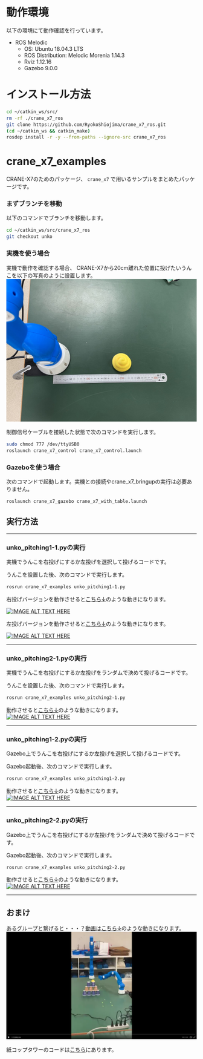 # 動作環境

以下の環境にて動作確認を行っています。

 - ROS Melodic
   - OS: Ubuntu 18.04.3 LTS
   - ROS Distribution: Melodic Morenia 1.14.3
   - Rviz 1.12.16
   - Gazebo 9.0.0
 
# インストール方法

```sh
cd ~/catkin_ws/src/
rm -rf ./crane_x7_ros
git clone https://github.com/RyokoShiojima/crane_x7_ros.git
(cd ~/catkin_ws && catkin_make)
rosdep install -r -y --from-paths --ignore-src crane_x7_ros
``` 

# crane_x7_examples

CRANE-X7のためのパッケージ、 `crane_x7` で用いるサンプルをまとめたパッケージです。

### まずブランチを移動

以下のコマンドでブランチを移動します。

```sh
cd ~/catkin_ws/src/crane_x7_ros
git checkout unko
```

### 実機を使う場合

実機で動作を確認する場合、
CRANE-X7から20cm離れた位置に投げたいうんこを以下の写真のように設置します。
[![unko2](unko2.jpg)](https://github.com/RyokoShiojima/crane_x7_ros/tree/unko/images/unko2.jpg "unko2.jpg")

制御信号ケーブルを接続した状態で次のコマンドを実行します。
```sh
sudo chmod 777 /dev/ttyUSB0
roslaunch crane_x7_control crane_x7_control.launch
```

### Gazeboを使う場合

次のコマンドで起動します。実機との接続やcrane_x7_bringupの実行は必要ありません。

```sh
roslaunch crane_x7_gazebo crane_x7_with_table.launch
```

## 実行方法

---

### unko_pitching1-1.pyの実行

実機でうんこを右投げにするか左投げを選択して投げるコードです。

うんこを設置した後、次のコマンドで実行します。

```sh
rosrun crane_x7_examples unko_pitching1-1.py
```

右投げバージョンを動作させると[こちら↓](https://www.youtube.com/watch?v=7Z7UVRibc-w&feature=youtu.be)のような動きになります。

[![IMAGE ALT TEXT HERE](http://img.youtube.com/vi/7Z7UVRibc-w/0.jpg)](https://www.youtube.com/watch?v=7Z7UVRibc-w&feature=youtu.be)

左投げバージョンを動作させると[こちら↓](https://www.youtube.com/watch?v=Cs4BRPYgN0E&feature=youtu.be)のような動きになります。

[![IMAGE ALT TEXT HERE](http://img.youtube.com/vi/Cs4BRPYgN0E/0.jpg)](https://www.youtube.com/watch?v=Cs4BRPYgN0E&feature=youtu.be)

---

### unko_pitching2-1.pyの実行

実機でうんこを右投げにするか左投げをランダムで決めて投げるコードです。

うんこを設置した後、次のコマンドで実行します。

```sh
rosrun crane_x7_examples unko_pitching2-1.py
```

動作させると[こちら↓](https://www.youtube.com/watch?v=lxw37Mr9tjU&feature=youtu.be)のような動きになります。  
[![IMAGE ALT TEXT HERE](http://img.youtube.com/vi/lxw37Mr9tjU/0.jpg)](https://www.youtube.com/watch?v=lxw37Mr9tjU&feature=youtu.be)

---

### unko_pitching1-2.pyの実行

Gazebo上でうんこを右投げにするか左投げを選択して投げるコードです。

Gazebo起動後、次のコマンドで実行します。

```sh
rosrun crane_x7_examples unko_pitching1-2.py
```

動作させると[こちら↓](https://t.co/Ol9FSAa7HN?amp=1)のような動きになります。  
[![IMAGE ALT TEXT HERE](http://img.youtube.com/vi/TcwhWNa3hJ4/0.jpg)](http://www.youtube.com/watch?v=TcwhWNa3hJ4)

---

### unko_pitching2-2.pyの実行

Gazebo上でうんこを右投げにするか左投げをランダムで決めて投げるコードです。

Gazebo起動後、次のコマンドで実行します。

```sh
rosrun crane_x7_examples unko_pitching2-2.py
```

動作させると[こちら↓](https://t.co/6eMmfampnu?amp=1)のような動きになります。  
[![IMAGE ALT TEXT HERE](http://img.youtube.com/vi/mw6Cfv1ABo4/0.jpg)](http://www.youtube.com/watch?v=mw6Cfv1ABo4)

---

## おまけ

あるグループと繋げると・・・？[動画はこちら↓](https://twitter.com/robo_cit/status/1201399538541400064)のような動きになります。  
[![thumbnail](unko.png)](https://twitter.com/robo_cit/status/1201399538541400064/video/1)

紙コップタワーのコードは[こちら](https://github.com/GakuKuwano/crane_x7_ros/tree/master)にあります。
